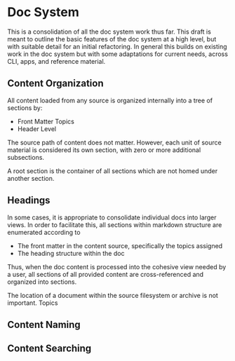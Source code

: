 # Doc System

This is a consolidation of all the doc system work thus far. This draft is meant to outline the basic features of the
doc system at a high level, but with suitable detail for an initial refactoring. In general this builds on existing work
in the doc system but with some adaptations for current needs, across CLI, apps, and reference material.

## Content Organization

All content loaded from any source is organized internally into a tree of sections by:

* Front Matter Topics
* Header Level

The source path of content does not matter. However, each unit of source material is considered its own section, with
zero or more additional subsections.

A root section is the container of all sections which are not homed under another section.

## Headings

In some cases, it is appropriate to consolidate individual docs into larger views. In order to facilitate this, all
sections within markdown structure are enumerated according to

- The front matter in the content source, specifically the topics assigned
- The heading structure within the doc

Thus, when the doc content is processed into the cohesive view needed by a user, all sections of all provided content
are cross-referenced and organized into sections.

The location of a document within the source filesystem or archive is not important. Topics

## Content Naming



## Content Searching
